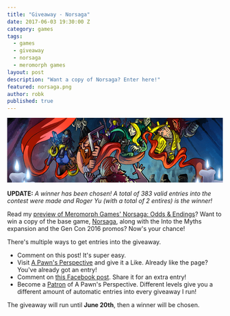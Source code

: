 ```yaml
---
title: "Giveaway - Norsaga"
date: 2017-06-03 19:30:00 Z
category: games
tags:
  - games
  - giveaway
  - norsaga
  - meromorph games
layout: post
description: "Want a copy of Norsaga? Enter here!"
featured: norsaga.png
author: robk
published: true
---
```


![Norsaga](/images/norsaga/banner.png)

**UPDATE:** *A winner has been chosen! A total of 383 valid entries into the contest were made and Roger Yu (with a total of 2 entires) is the winner!*

Read my [preview of Meromorph Games' Norsaga: Odds & Endings](http://pawnsperspective.com/Norsaga-Odds-and-Endings-Preview/)? Want to win a copy of the base game, [Norsaga](http://www.meromorphgames.com/norsaga/), along with the Into the Myths expansion and the Gen Con 2016 promos? Now's your chance!

There's multiple ways to get entries into the giveaway.

* Comment on this post! It's super easy.
* Visit [A Pawn's Perspective](http://facebook.com/pawnsperspective.com) and give it a Like. Already like the page? You've already got an entry!
* Comment on [this Facebook post](https://www.facebook.com/pawnsperspective/posts/477426509264634). Share it for an extra entry!
* Become a [Patron](https://www.patreon.com/pawnsperspective) of A Pawn's Perspective. Different levels give you a different amount of automatic entries into every giveaway I run!

The giveaway will run until **June 20th**, then a winner will be chosen.
